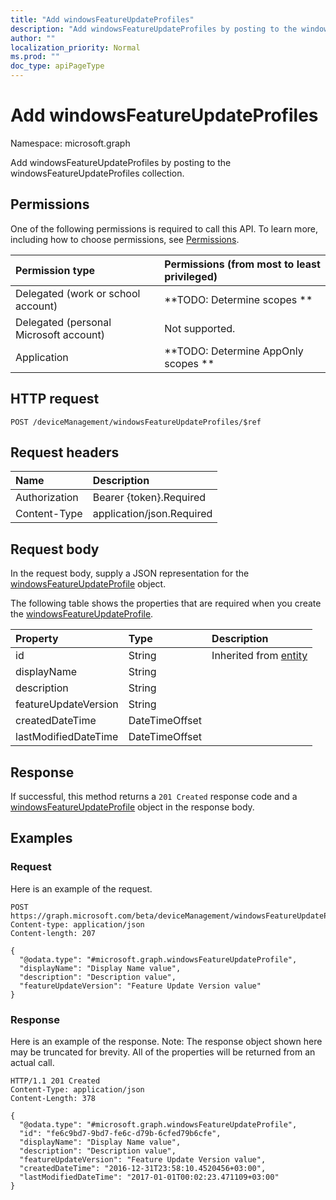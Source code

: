 ```yaml
---
title: "Add windowsFeatureUpdateProfiles"
description: "Add windowsFeatureUpdateProfiles by posting to the windowsFeatureUpdateProfiles collection."
author: ""
localization_priority: Normal
ms.prod: ""
doc_type: apiPageType
---
```


# Add windowsFeatureUpdateProfiles

Namespace: microsoft.graph

Add windowsFeatureUpdateProfiles by posting to the windowsFeatureUpdateProfiles collection.

## Permissions
One of the following permissions is required to call this API. To learn more, including how to choose permissions, see [Permissions](/concepts/permissions-reference.md).

|Permission type|Permissions (from most to least privileged)|
|:---|:---|
|Delegated (work or school account)|**TODO: Determine scopes **|
|Delegated (personal Microsoft account)|Not supported.|
|Application|**TODO: Determine AppOnly scopes **|

## HTTP request
<!-- {
  "blockType": "ignored"
}
-->
``` http
POST /deviceManagement/windowsFeatureUpdateProfiles/$ref
```

## Request headers
|Name|Description|
|:---|:---|
|Authorization|Bearer {token}.Required|
|Content-Type|application/json.Required|

## Request body
In the request body, supply a JSON representation for the [windowsFeatureUpdateProfile](../resources/windowsfeatureupdateprofile.md) object.

The following table shows the properties that are required when you create the [windowsFeatureUpdateProfile](../resources/windowsfeatureupdateprofile.md).

|Property|Type|Description|
|:---|:---|:---|
|id|String| Inherited from [entity](../resources/entity.md)|
|displayName|String||
|description|String||
|featureUpdateVersion|String||
|createdDateTime|DateTimeOffset||
|lastModifiedDateTime|DateTimeOffset||



## Response
If successful, this method returns a `201 Created` response code and a [windowsFeatureUpdateProfile](../resources/windowsfeatureupdateprofile.md) object in the response body.

## Examples

### Request
Here is an example of the request.
<!-- {
  "blockType": "request",
  "name": "create_windowsfeatureupdateprofile_from_"
}
-->
``` http
POST https://graph.microsoft.com/beta/deviceManagement/windowsFeatureUpdateProfiles
Content-type: application/json
Content-length: 207

{
  "@odata.type": "#microsoft.graph.windowsFeatureUpdateProfile",
  "displayName": "Display Name value",
  "description": "Description value",
  "featureUpdateVersion": "Feature Update Version value"
}
```

### Response
Here is an example of the response. Note: The response object shown here may be truncated for brevity. All of the properties will be returned from an actual call.
<!-- {
  "blockType": "response",
  "truncated": true,
  "@odata.type": "microsoft.graph.windowsfeatureupdateprofile"
}
-->
``` http
HTTP/1.1 201 Created
Content-Type: application/json
Content-Length: 378

{
  "@odata.type": "#microsoft.graph.windowsFeatureUpdateProfile",
  "id": "fe6c9bd7-9bd7-fe6c-d79b-6cfed79b6cfe",
  "displayName": "Display Name value",
  "description": "Description value",
  "featureUpdateVersion": "Feature Update Version value",
  "createdDateTime": "2016-12-31T23:58:10.4520456+03:00",
  "lastModifiedDateTime": "2017-01-01T00:02:23.471109+03:00"
}
```

